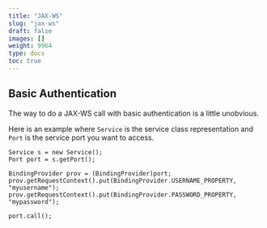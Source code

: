 ```yaml
---
title: "JAX-WS"
slug: "jax-ws"
draft: false
images: []
weight: 9964
type: docs
toc: true
---
```


## Basic Authentication
The way to do a JAX-WS call with basic authentication is a little unobvious.

Here is an example where `Service` is the service class representation and `Port` is the service port you want to access.

    Service s = new Service();
    Port port = s.getPort();
    
    BindingProvider prov = (BindingProvider)port;
    prov.getRequestContext().put(BindingProvider.USERNAME_PROPERTY, "myusername");
    prov.getRequestContext().put(BindingProvider.PASSWORD_PROPERTY, "mypassword");
    
    port.call();



